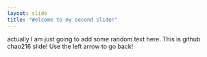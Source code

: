 ```yaml
---
layout: slide
title: "Welcome to my second slide!"
---
```

actually I am just going to add some random text here.
This is github chao216 slide!
Use the left arrow to go back!
